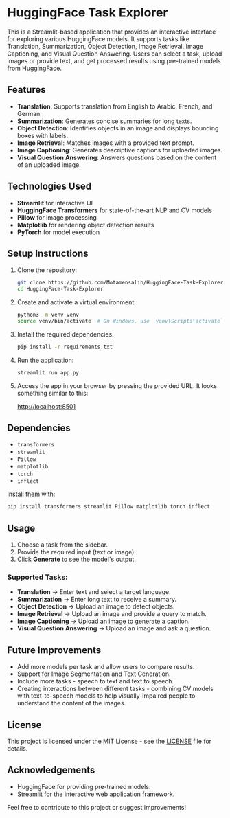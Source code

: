 # HuggingFace Task Explorer

This is a Streamlit-based application that provides an interactive interface for exploring various HuggingFace models. It supports tasks like Translation, Summarization, Object Detection, Image Retrieval, Image Captioning, and Visual Question Answering. Users can select a task, upload images or provide text, and get processed results using pre-trained models from HuggingFace.

## Features

* **Translation**: Supports translation from English to Arabic, French, and German.
* **Summarization**: Generates concise summaries for long texts.
* **Object Detection**: Identifies objects in an image and displays bounding boxes with labels.
* **Image Retrieval**: Matches images with a provided text prompt.
* **Image Captioning**: Generates descriptive captions for uploaded images.
* **Visual Question Answering**: Answers questions based on the content of an uploaded image.

## Technologies Used

* **Streamlit** for interactive UI
* **HuggingFace Transformers** for state-of-the-art NLP and CV models
* **Pillow** for image processing
* **Matplotlib** for rendering object detection results
* **PyTorch** for model execution

## Setup Instructions

1. Clone the repository:

   ```bash
   git clone https://github.com/Motamensalih/HuggingFace-Task-Explorer.git
   cd HuggingFace-Task-Explorer
   ```

2. Create and activate a virtual environment:

   ```bash
   python3 -m venv venv
   source venv/bin/activate  # On Windows, use `venv\Scripts\activate`
   ```

3. Install the required dependencies:

   ```bash
   pip install -r requirements.txt
   ```

4. Run the application:

   ```bash
   streamlit run app.py
   ```

5. Access the app in your browser by pressing the provided URL. It looks something similar to this:

   [http://localhost:8501](http://localhost:8501)

## Dependencies

* `transformers`
* `streamlit`
* `Pillow`
* `matplotlib`
* `torch`
* `inflect`

Install them with:

```bash
pip install transformers streamlit Pillow matplotlib torch inflect
```

## Usage

1. Choose a task from the sidebar.
2. Provide the required input (text or image).
3. Click **Generate** to see the model's output.

### Supported Tasks:

* **Translation** → Enter text and select a target language.
* **Summarization** → Enter long text to receive a summary.
* **Object Detection** → Upload an image to detect objects.
* **Image Retrieval** → Upload an image and provide a query to match.
* **Image Captioning** → Upload an image to generate a caption.
* **Visual Question Answering** → Upload an image and ask a question.

## Future Improvements

* Add more models per task and allow users to compare results.
* Support for Image Segmentation and Text Generation.
* Include more tasks - speech to text and text to speech.
* Creating interactions between different tasks - combining CV models with text-to-speech models to help visually-impaired people to understand the content of the images.

## License

This project is licensed under the MIT License - see the [LICENSE](LICENSE) file for details.

## Acknowledgements

* HuggingFace for providing pre-trained models.
* Streamlit for the interactive web application framework.

Feel free to contribute to this project or suggest improvements!

